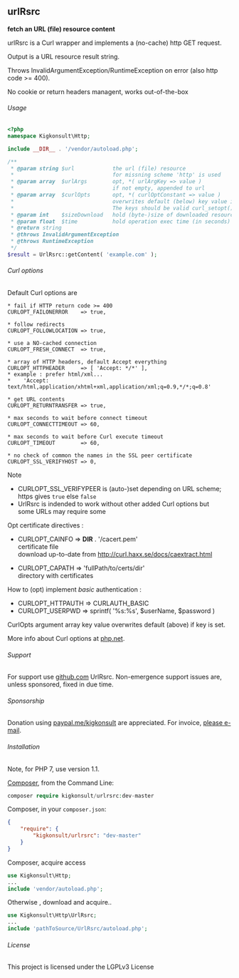 ## urlRsrc

__fetch an URL (file) resource content__

urlRsrc is a Curl wrapper and implements a (no-cache) http GET request.

Output is a URL resource result string.

Throws InvalidArgumentException/RuntimeException on error (also http code >= 400).

No cookie or return headers managent, works out-of-the-box

###### Usage

``` php
<?php
namespace Kigkonsult\Http;

include __DIR__ . '/vendor/autoload.php';

/**
 * @param string $url            the url (file) resource
 *                               for missning scheme 'http' is used
 * @param array  $urlArgs        opt, *( urlArgKey => value )
 *                               if not empty, appended to url
 * @param array  $curlOpts       opt, *( curlOptConstant => value )
 *                               overwrites default (below) key value if key exists
 *                               The keys should be valid curl_setopt() constants or their integer equivalents.
 * @param int    $sizeDownload   hold (byte-)size of downloaded resource
 * @param float  $time           hold operation exec time (in seconds)
 * @return string
 * @throws InvalidArgumentException
 * @throws RuntimeException
 */
$result = UrlRsrc::getContent( 'example.com' );

```

###### Curl options

Default Curl options are

    * fail if HTTP return code >= 400
    CURLOPT_FAILONERROR    => true,

    * follow redirects
    CURLOPT_FOLLOWLOCATION => true,

    * use a NO-cached connection
    CURLOPT_FRESH_CONNECT  => true,

    * array of HTTP headers, default Accept everything
    CURLOPT_HTTPHEADER     => [ 'Accept: */*' ],
    * example : prefer html/xml...
    *    'Accept: text/html,application/xhtml+xml,application/xml;q=0.9,*/*;q=0.8'

    * get URL contents
    CURLOPT_RETURNTRANSFER => true,

    * max seconds to wait before connect timeout
    CURLOPT_CONNECTTIMEOUT => 60,

    * max seconds to wait before Curl execute timeout
    CURLOPT_TIMEOUT        => 60,

    * no check of common the names in the SSL peer certificate
    CURLOPT_SSL_VERIFYHOST => 0,

Note

 * CURLOPT_SSL_VERIFYPEER is (auto-)set depending on URL scheme; https gives ```true``` else ```false```
 * UrlRsrc is indended to work without other added Curl options but<br>
   some URLs may require some

Opt certificate directives :
 
 * CURLOPT_CAINFO         => __DIR__ . '/cacert.pem'<br>
   certificate file<br>
   download up-to-date from http://curl.haxx.se/docs/caextract.html

 * CURLOPT_CAPATH         => 'fullPath/to/certs/dir'<br>
   directory with certificates

How to (opt) implement *basic* authentication :
* CURLOPT_HTTPAUTH => CURLAUTH_BASIC
* CURLOPT_USERPWD  => sprintf( '%s:%s', $userName, $password )

CurlOpts argument array key value overwrites default (above) if key is set.

More info about Curl options at [php.net].


###### Support

For support use [github.com] UrlRsrc. Non-emergence support issues are, unless sponsored, fixed in due time.


###### Sponsorship

Donation using <a href="https://paypal.me/kigkonsult" rel="nofollow">paypal.me/kigkonsult</a> are appreciated.
For invoice, <a href="mailto:ical@kigkonsult.se">please e-mail</a>.


###### Installation

Note, for PHP 7, use version 1.1.

[Composer], from the Command Line:

``` php
composer require kigkonsult/urlrsrc:dev-master
```

Composer, in your `composer.json`:

``` json
{
    "require": {
        "kigkonsult/urlrsrc": "dev-master"
    }
}
```

Composer, acquire access
``` php
use Kigkonsult\Http;
...
include 'vendor/autoload.php';
```


Otherwise , download and acquire..

``` php
use Kigkonsult\Http\UrlRsrc;
...
include 'pathToSource/UrlRsrc/autoload.php';
```

###### License

This project is licensed under the LGPLv3 License


[Composer]:https://getcomposer.org/
[github.com]:https://github.com/iCalcreator/UrlRsrc
[php.net]:https://www.php.net/manual/en/function.curl-setopt.php
